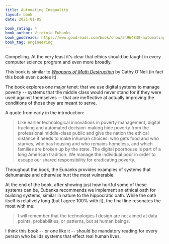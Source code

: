 ```yaml
---
title: Automating Inequality
layout: book
date: 2021-01-05

book_rating: 4
book_author: Virginia Eubanks
book_goodreads: https://www.goodreads.com/book/show/34964830-automating-inequality
book_tag: engineering
---
```


Compelling. At the very least it's clear that ethics should be taught in every computer science program and even more broadly. 

This book is similar to [_Weapons of Math Destruction_](https://www.goodreads.com/book/show/28186015-weapons-of-math-destruction) by Cathy O'Neil (in fact this book even quotes it).

The book explores one major tenet: that we use digital systems to manage poverty -- systems that the middle class would never stand for if they were used against themselves -- that are ineffective at actually improving the conditions of those they are meant to serve.

A quote from early in the introduction: 

> Like earlier technological innovations in poverty management, digital tracking and automated decision-making hide poverty from the professional middle-class public and give the nation the ethical distance it needs to make inhuman choices: who gets food and who starves, who has housing and who remains homeless, and which families are broken up by the state. The digital poorhouse is part of a long American tradition. We manage the individual poor in order to escape our shared responsibility for eradicating poverty.

Throughout the book, the Eubanks provides examples of systems that dehumanize and otherwise hurt the most vulnerable.

At the end of the book, after showing just how hurtful some of these systems can be, Eubanks recommends we implement an ethical oath for building systems, similar in nature to the hippocratic oath. While the oath itself is relatively long (but I agree 100% with it), the final line resonates the most with me:

> I will remember that the technologies I design are not aimed at data points, probabilities, or patterns, but at human beings.

I think this book -- or one like it -- should be mandatory reading for every person who builds systems that effect real human lives.
